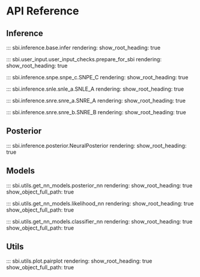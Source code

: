# API Reference


## Inference

::: sbi.inference.base.infer
    rendering:
      show_root_heading: true
      
::: sbi.user_input.user_input_checks.prepare_for_sbi
    rendering:
      show_root_heading: true

::: sbi.inference.snpe.snpe_c.SNPE_C
    rendering:
      show_root_heading: true

::: sbi.inference.snle.snle_a.SNLE_A
    rendering:
      show_root_heading: true

::: sbi.inference.snre.snre_a.SNRE_A
    rendering:
      show_root_heading: true

::: sbi.inference.snre.snre_b.SNRE_B
    rendering:
      show_root_heading: true
      
      
## Posterior

::: sbi.inference.posterior.NeuralPosterior
    rendering:
      show_root_heading: true


## Models

::: sbi.utils.get_nn_models.posterior_nn
    rendering:
      show_root_heading: true
      show_object_full_path: true


::: sbi.utils.get_nn_models.likelihood_nn
    rendering:
      show_root_heading: true
      show_object_full_path: true


::: sbi.utils.get_nn_models.classifier_nn
    rendering:
      show_root_heading: true
      show_object_full_path: true
      

## Utils

::: sbi.utils.plot.pairplot
    rendering:
      show_root_heading: true
      show_object_full_path: true
